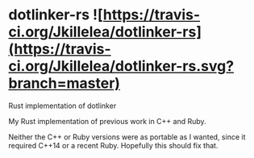 # dotlinker-rs ![https://travis-ci.org/Jkillelea/dotlinker-rs](https://travis-ci.org/Jkillelea/dotlinker-rs.svg?branch=master)
Rust implementation of dotlinker

My Rust implementation of previous work in C++ and Ruby.

Neither the C++ or Ruby versions were as portable as I wanted, since it required C++14 or a recent Ruby. Hopefully this should fix that.
